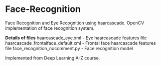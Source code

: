 # Face-Recognition

Face Recognition and Eye Recognition using haarcascade.
OpenCV implementation of face recognition system.

<b>Details of files</b>
haarcascade_eye.xml - Eye haarcascade features file
haarcascade_frontalface_default.xml - Frontal face haarcascade features file
face_recognition_nocomment.py - Face recognition model

Implemented from Deep Learning A-Z course.

